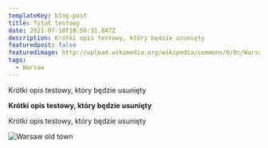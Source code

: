 ```yaml
---
templateKey: blog-post
title: Tytuł testowy
date: 2021-07-10T18:56:31.847Z
description: Krótki opis testowy, który będzie usunięty
featuredpost: false
featuredimage: http://upload.wikimedia.org/wikipedia/commons/0/0c/Warszawa-Rynek_Starego_Miasta-XIX.jpg
tags:
  - Warsaw
---
```

Krótki opis testowy, który będzie usunięty

**Krótki opis testowy, który będzie usunięty**

Krótki opis testowy, który będzie usunięty

![Warsaw old town](http://upload.wikimedia.org/wikipedia/commons/0/0c/Warszawa-Rynek_Starego_Miasta-XIX.jpg "Warsaw old town")